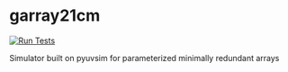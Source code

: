 # garray21cm
[![Run Tests](https://github.com/aewallwi/garray21cm/actions/workflows/ci.yml/badge.svg)](https://github.com/aewallwi/garray21cm/actions/workflows/ci.yml)

Simulator built on pyuvsim for parameterized minimally redundant arrays
